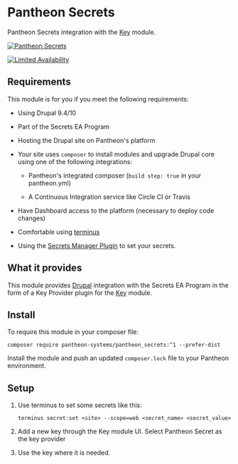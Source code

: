 Pantheon Secrets
=================

Pantheon Secrets integration with the [Key](https://drupal.org/project/key) module.

[![Pantheon Secrets](https://github.com/pantheon-systems/pantheon_secrets/actions/workflows/ci.yml/badge.svg?branch=1.x)](https://github.com/pantheon-systems/pantheon_secrets/actions/workflows/ci.yml)

[![Limited Availability](https://img.shields.io/badge/Pantheon-Limited_Availability-yellow?logo=pantheon&color=FFDC28)](https://pantheon.io/docs/oss-support-levels#limited-availability)

## Requirements

This module is for you if you meet the following requirements:

* Using Drupal 9.4/10

* Part of the Secrets EA Program

* Hosting the Drupal site on Pantheon's platform

* Your site uses `composer` to install modules and upgrade Drupal core using one of the following integrations:

  * Pantheon's integrated composer (`build step: true` in your pantheon.yml)

  * A Continuous Integration service like Circle CI or Travis

* Have Dashboard access to the platform (necessary to deploy code changes)

* Comfortable using [terminus](https://pantheon.io/docs/terminus)

* Using the [Secrets Manager Plugin](https://github.com/pantheon-systems/terminus-secrets-manager-plugin) to set your secrets.


## What it provides

This module provides [Drupal](https://drupal.org) integration with the Secrets EA Program in the form of a Key Provider plugin for the [Key](https://drupal.org/project/key) module.

## Install

To require this module in your composer file:

```
composer require pantheon-systems/pantheon_secrets:^1 --prefer-dist
```

Install the module and push an updated `composer.lock` file to your Pantheon environment.

## Setup

1) Use terminus to set some secrets like this:

    ```
    terminus secret:set <site> --scope=web <secret_name> <secret_value>
    ```

1) Add a new key through the Key module UI. Select Pantheon Secret as the key provider
1) Use the key where it is needed.